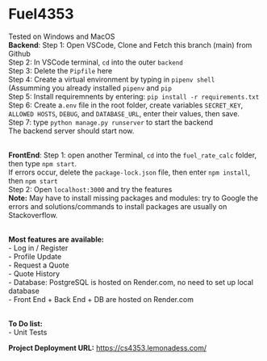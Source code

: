 # Fuel4353
Tested on Windows and MacOS<br>
**Backend**:
Step 1: Open VSCode, Clone and Fetch this branch (main) from Github<br>
Step 2: In VSCode terminal, ```cd``` into the outer ```backend``` <br>
Step 3: Delete the ```Pipfile``` here<br>
Step 4: Create a virtual environment by typing in ```pipenv shell```<br>
(Assumming you already installed ```pipenv``` and ```pip```<br>
Step 5: Install requiremnents by entering: ```pip install -r requirements.txt```
Step 6: Create a```.env``` file in the root folder, create variables ```SECRET_KEY```, ```ALLOWED HOSTS```, ```DEBUG```, and ```DATABASE_URL```, enter their values, then save.<br>
Step 7: type ```python manage.py runserver``` to start the backend<br>
The backend server should start now.<br><br>

**FrontEnd**:
Step 1: open another Terminal, ```cd``` into the ```fuel_rate_calc``` folder, then type ```npm start```.<br>
If errors occur, delete the ```package-lock.json``` file, then enter ```npm install```, then ```npm start```<br>
Step 2: Open ```localhost:3000``` and try the features<br>
**Note:** May have to install missing packages and modules: try to Google the errors and solutions/commands to install packages are usually on Stackoverflow.
<br><br>

**Most features are available:**<br>
    - Log in / Register <br>
    - Profile Update <br>
    - Request a Quote <br>
    - Quote History <br>
    - Database: PostgreSQL is hosted on Render.com, no need to set up local database<br>
    - Front End + Back End + DB are hosted on Render.com<br><br>

**To Do list:**<br>
    - Unit Tests<br>

**Project Deployment URL:** https://cs4353.lemonadess.com/
